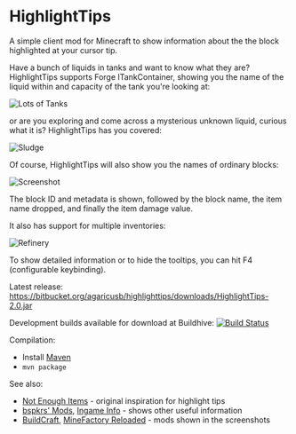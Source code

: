 # HighlightTips

A simple client mod for Minecraft to show information about the the block highlighted at your cursor tip.

Have a bunch of liquids in tanks and want to know what they are? HighlightTips supports Forge ITankContainer,
showing you the name of the liquid within and capacity of the tank you're looking at:

![Lots of Tanks](http://i.imgur.com/pI20VUf.png "Lots of Tanks")

or are you exploring and come across a mysterious unknown liquid, curious what it is? HighlightTips has you covered:

![Sludge](http://i.imgur.com/e3rMymr.png)

Of course, HighlightTips will also show you the names of ordinary blocks:

![Screenshot](http://i.imgur.com/sv2NqEn.png "Screenshot")

The block ID and metadata is shown, followed by the block name, the item name dropped, and finally the item damage value.

It also has support for multiple inventories:

![Refinery](http://i.imgur.com/LWTSTT9.png)

To show detailed information or to hide the tooltips, you can hit F4 (configurable keybinding).


Latest release: https://bitbucket.org/agaricusb/highlighttips/downloads/HighlightTips-2.0.jar

Development builds available for download at Buildhive: [![Build Status](https://buildhive.cloudbees.com/job/agaricusb/job/HighlightTips/badge/icon)](https://buildhive.cloudbees.com/job/agaricusb/job/HighlightTips/)

Compilation:

* Install [Maven](http://maven.apache.org/)
* `mvn package`


See also:

* [Not Enough Items](http://www.minecraftforum.net/topic/909223-14715-smp-chickenbones-mods/) - original inspiration for highlight tips
* [bspkrs' Mods](http://www.minecraftforum.net/topic/1114612-152-bspkrs-mods-armorstatushud-v17-directionhud-v113-statuseffecthud-v110/), [Ingame Info](http://www.minecraftforum.net/topic/1009577-152-daftpvfs-mods-treecapitator-ingameinfo-crystalwing-startinginv-floatingruins/) - shows other useful information
* [BuildCraft](http://www.mod-buildcraft.com/), [MineFactory Reloaded](http://www.minecraftforum.net/topic/1629898-151152-powercrystals-mods-15-updates-are-here-rednet-logic-is-here-100-upvotes/) - mods shown in the screenshots

